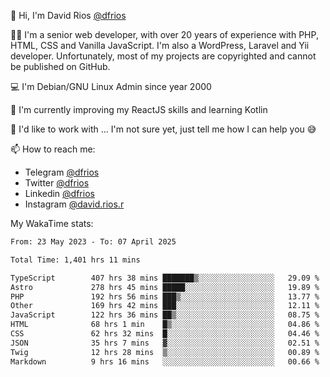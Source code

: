 👋 Hi, I'm David Rios [@dfrios](https://github.com/dfrios)

👨‍💻 I'm a senior web developer, with over 20 years of experience with PHP, HTML, CSS and Vanilla JavaScript. I'm also a WordPress, Laravel and Yii developer. Unfortunately, most of my projects are copyrighted and cannot be published on GitHub.

💻 I'm Debian/GNU Linux Admin since year 2000

🌱 I'm currently improving my ReactJS skills and learning Kotlin

💞️ I'd like to work with ... I'm not sure yet, just tell me how I can help you 😅


📫 How to reach me:
* Telegram [@dfrios](https://t.me/dfrios)
* Twitter [@dfrios](https://twitter.com/dfrios)
* Linkedin [@dfrios](https://linkedin.com/in/dfrios)
* Instagram [@david.rios.r](https://instagram.com/david.rios.r)



My WakaTime stats:
<!--START_SECTION:waka-->

```txt
From: 23 May 2023 - To: 07 April 2025

Total Time: 1,401 hrs 11 mins

TypeScript        407 hrs 38 mins ███████▒░░░░░░░░░░░░░░░░░   29.09 %
Astro             278 hrs 45 mins █████░░░░░░░░░░░░░░░░░░░░   19.89 %
PHP               192 hrs 56 mins ███▒░░░░░░░░░░░░░░░░░░░░░   13.77 %
Other             169 hrs 42 mins ███░░░░░░░░░░░░░░░░░░░░░░   12.11 %
JavaScript        122 hrs 36 mins ██▒░░░░░░░░░░░░░░░░░░░░░░   08.75 %
HTML              68 hrs 1 min    █▒░░░░░░░░░░░░░░░░░░░░░░░   04.86 %
CSS               62 hrs 32 mins  █░░░░░░░░░░░░░░░░░░░░░░░░   04.46 %
JSON              35 hrs 7 mins   ▓░░░░░░░░░░░░░░░░░░░░░░░░   02.51 %
Twig              12 hrs 28 mins  ▒░░░░░░░░░░░░░░░░░░░░░░░░   00.89 %
Markdown          9 hrs 16 mins   ░░░░░░░░░░░░░░░░░░░░░░░░░   00.66 %
```

<!--END_SECTION:waka-->
